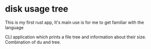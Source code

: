 # disk usage tree 
This is my first rust app, It's main use is for me to get familiar with the language

CLI application which prints a file tree and information about their size. Combination of
du and tree.
